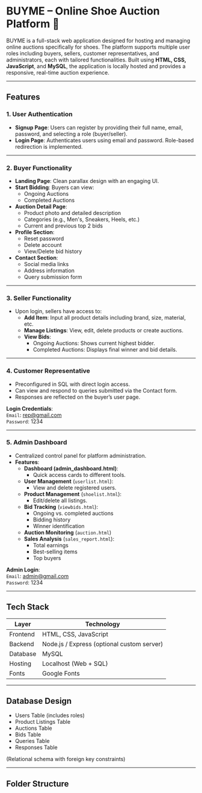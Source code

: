 # BUYME – Online Shoe Auction Platform 👟

BUYME is a full-stack web application designed for hosting and managing online auctions specifically for shoes. The platform supports multiple user roles including buyers, sellers, customer representatives, and administrators, each with tailored functionalities. Built using **HTML, CSS, JavaScript**, and **MySQL**, the application is locally hosted and provides a responsive, real-time auction experience.

---

## Features

### 1. User Authentication
- **Signup Page**: Users can register by providing their full name, email, password, and selecting a role (buyer/seller).
- **Login Page**: Authenticates users using email and password. Role-based redirection is implemented.

---

### 2. Buyer Functionality
- **Landing Page**: Clean parallax design with an engaging UI.
- **Start Bidding**: Buyers can view:
  - Ongoing Auctions
  - Completed Auctions
- **Auction Detail Page**:
  - Product photo and detailed description
  - Categories (e.g., Men's, Sneakers, Heels, etc.)
  - Current and previous top 2 bids
- **Profile Section**:
  - Reset password
  - Delete account
  - View/Delete bid history
- **Contact Section**:
  - Social media links
  - Address information
  - Query submission form

---

### 3. Seller Functionality
- Upon login, sellers have access to:
  - **Add Item**: Input all product details including brand, size, material, etc.
  - **Manage Listings**: View, edit, delete products or create auctions.
  - **View Bids**:
    - Ongoing Auctions: Shows current highest bidder.
    - Completed Auctions: Displays final winner and bid details.

---

### 4. Customer Representative
- Preconfigured in SQL with direct login access.
- Can view and respond to queries submitted via the Contact form.
- Responses are reflected on the buyer’s user page.

**Login Credentials**:  
`Email`: rep@gmail.com  
`Password`: 1234

---

### 5. Admin Dashboard
- Centralized control panel for platform administration.
- **Features**:
  - **Dashboard (admin_dashboard.html)**:
    - Quick access cards to different tools.
  - **User Management** (`userlist.html`):
    - View and delete registered users.
  - **Product Management** (`shoelist.html`):
    - Edit/delete all listings.
  - **Bid Tracking** (`viewbids.html`):
    - Ongoing vs. completed auctions
    - Bidding history
    - Winner identification
  - **Auction Monitoring** (`auction.html`)
  - **Sales Analysis** (`sales_report.html`):
    - Total earnings
    - Best-selling items
    - Top buyers

**Admin Login**:  
`Email`: admin@gmail.com  
`Password`: 1234

---

## Tech Stack

| Layer       | Technology               |
|-------------|--------------------------|
| Frontend    | HTML, CSS, JavaScript    |
| Backend     | Node.js / Express (optional custom server) |
| Database    | MySQL                    |
| Hosting     | Localhost (Web + SQL)    |
| Fonts       | Google Fonts             |

---

## Database Design

- Users Table (includes roles)
- Product Listings Table
- Auctions Table
- Bids Table
- Queries Table
- Responses Table

(Relational schema with foreign key constraints)

---

## Folder Structure

